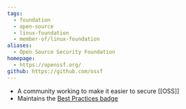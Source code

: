 ```yaml
---
tags:
  - foundation
  - open-source
  - linux-foundation
  - member-of/linux-foundation
aliases:
  - Open Source Security Foundation
homepage:
  - https://openssf.org/
github: https://github.com/ossf
---
```

- A community working to make it easier to secure [[OSS]]
- Maintains the [Best Practices badge](https://www.bestpractices.dev/en)